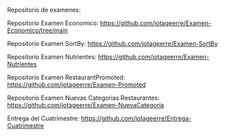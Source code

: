 Repositorio de examenes:

Repositorio Examen Economico:
https://github.com/jotageerre/Examen-Economico/tree/main

Repositorio Examen SortBy:
https://github.com/jotageerre/Examen-SortBy

Repositorio Examen Nutrientes:
https://github.com/jotageerre/Examen-Nutrientes

Repositorio Examen RestaurantPromoted:
https://github.com/jotageerre/Examen-Promoted

Repositorio Examen Nuevas Categorias Restaurantes:
https://github.com/jotageerre/Examen-NuevaCategoria

Entrega del Cuatrimestre:
https://github.com/jotageerre/Entrega-Cuatrimestre
